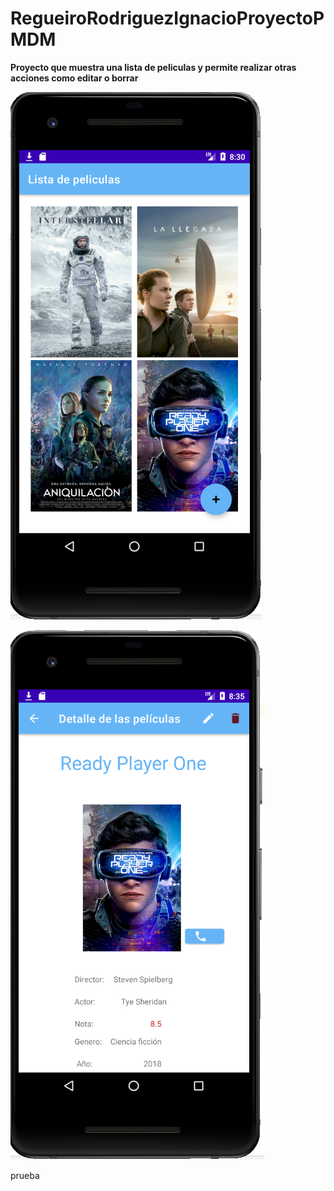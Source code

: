 # RegueiroRodriguezIgnacioProyectoPMDM

**Proyecto que muestra una lista de peliculas y permite realizar otras acciones como editar o borrar**



![Pantalla de la aplicación](imagenes/img_2.png)



![Detalle de la peliculas](imagenes/img.png)

prueba